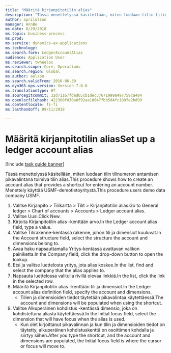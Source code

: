 ```yaml
--- 
title: "Määritä kirjanpitotilin alias"
description: "Tässä menettelyssä käsitellään, miten luodaan tilin tilinumeron antamisen pikavalintana toimiva tilin alias."
author: aprilolson
manager: AnnBe
ms.date: 8/29/2018
ms.topic: business-process
ms.prod: 
ms.service: dynamics-ax-applications
ms.technology: 
ms.search.form: LedgerAccountAlias
audience: Application User
ms.reviewer: twheeloc
ms.search.scope: Core, Operations
ms.search.region: Global
ms.author: aolson
ms.search.validFrom: 2016-06-30
ms.dyn365.ops.version: Version 7.0.0
ms.translationtype: HT
ms.sourcegitcommit: 32d71167fdad65cb1dec37671999a497759ca484
ms.openlocfilehash: 422380f030a0f92aa10647fbb5d4fc189fe2bd99
ms.contentlocale: fi-fi
ms.lasthandoff: 09/11/2018

---
```

# <a name="set-up-a-ledger-account-alias"></a><span data-ttu-id="deb2f-103">Määritä kirjanpitotilin alias</span><span class="sxs-lookup"><span data-stu-id="deb2f-103">Set up a ledger account alias</span></span>

[!include [task guide banner](../../includes/task-guide-banner.md)]

<span data-ttu-id="deb2f-104">Tässä menettelyssä käsitellään, miten luodaan tilin tilinumeron antamisen pikavalintana toimiva tilin alias.</span><span class="sxs-lookup"><span data-stu-id="deb2f-104">This procedure shows how to create an account alias that provides a shortcut for entering an account number.</span></span> <span data-ttu-id="deb2f-105">Menettely käyttää USMF-demotietoyritystä.</span><span class="sxs-lookup"><span data-stu-id="deb2f-105">This procedure users demo data company USMF.</span></span>

1. <span data-ttu-id="deb2f-106">Valitse Kirjanpito > Tilikartta > Tilit > Kirjanpitotilin alias.</span><span class="sxs-lookup"><span data-stu-id="deb2f-106">Go to General ledger > Chart of accounts > Accounts > Ledger account alias.</span></span>
2. <span data-ttu-id="deb2f-107">Valitse Uusi.</span><span class="sxs-lookup"><span data-stu-id="deb2f-107">Click New.</span></span>
3. <span data-ttu-id="deb2f-108">Kirjoita Kirjanpitotilin alias -kenttään arvo.</span><span class="sxs-lookup"><span data-stu-id="deb2f-108">In the Ledger account alias field, type a value.</span></span>
4. <span data-ttu-id="deb2f-109">Valitse Tilirakenne-kentässä rakenne, johon tili ja dimensiot kuuluvat.</span><span class="sxs-lookup"><span data-stu-id="deb2f-109">In the Account structure field, select the structure the account and dimensions belong to.</span></span>
5. <span data-ttu-id="deb2f-110">Avaa haku napsauttamalla Yritys-kentässä avattavan valikon painiketta.</span><span class="sxs-lookup"><span data-stu-id="deb2f-110">In the Company field, click the drop-down button to open the lookup.</span></span>
6. <span data-ttu-id="deb2f-111">Etsi ja valitse luettelosta yritys, jota alias koskee.</span><span class="sxs-lookup"><span data-stu-id="deb2f-111">In the list, find and select the company that the alias applies to.</span></span>
7. <span data-ttu-id="deb2f-112">Napsauta luettelossa valitulla rivillä olevaa linkkiä.</span><span class="sxs-lookup"><span data-stu-id="deb2f-112">In the list, click the link in the selected row.</span></span>
8. <span data-ttu-id="deb2f-113">Määritä Kirjanpitotilin alias -kenttään tili ja dimensiot.</span><span class="sxs-lookup"><span data-stu-id="deb2f-113">In the Ledger account alias definition field, specify the account and dimensions.</span></span>
    * <span data-ttu-id="deb2f-114">Tilien ja dimensioiden tiedot täytetään pikavalintaa käytettäessä.</span><span class="sxs-lookup"><span data-stu-id="deb2f-114">The account and dimensions will be populated when using the shortcut.</span></span>  
9. <span data-ttu-id="deb2f-115">Valitse Alkuperäinen kohdistus -kentässä dimensio, joka on kohdistettuna aliasta käytettäessä.</span><span class="sxs-lookup"><span data-stu-id="deb2f-115">In the Initial focus field, select the dimension that will have focus when the alias is used.</span></span>
    * <span data-ttu-id="deb2f-116">Kun olet kirjoittanut pikavalinnan ja kun tilin ja dimensioiden tiedot on täytetty, alkuperäinen kohdistuskenttä on osoittimen kohdalla ja siirtyy siihen.</span><span class="sxs-lookup"><span data-stu-id="deb2f-116">After you type the shortcut, and the account and dimensions are populated, the Initial focus field is where the cursor or focus will move to.</span></span>  


